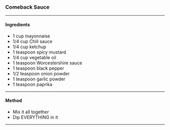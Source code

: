 ### Comeback Sauce
---
#### Ingredients
- 1 cup mayonnaise		
- 1/4 cup Chili sauce	
- 1/4 cup ketchup		
- 1 teaspoon spicy mustard
- 1/4 cup vegetable oil		
- 1 teaspoon Worcestershire sauce		
- 1 teaspoon black pepper		
- 1/2 teaspoon onion powder
- 1 teaspoon garlic powder
- 1 teaspoon paprika
---
#### Method
- Mix it all together
- Dip EVERYTHING in it
---